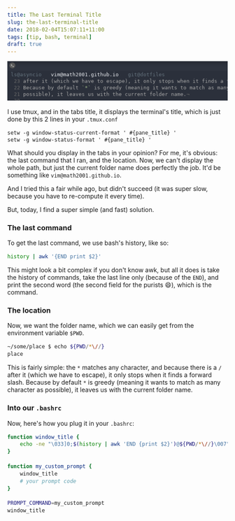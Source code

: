 ```yaml
---
title: The Last Terminal Title
slug: the-last-terminal-title
date: 2018-02-04T15:07:11+11:00
tags: [tip, bash, terminal]
draft: true
---
```


![ls@asyncio   vim@math2001.github.io   git@dotfiles](/img/tmux-title.png)

I use tmux, and in the tabs title, it displays the terminal's title, which is
just done by this 2 lines in your `.tmux.conf` <!--more-->

```
setw -g window-status-current-format ' #{pane_title} '
setw -g window-status-format ' #{pane_title} '
```

What should you display in the tabs in your opinion? For me, it's obvious: the
last command that I ran, and the location. Now, we can't display the whole path,
but just the current folder name does perfectly the job. It'd be something like
`vim@math2001.github.io`.

And I tried this a fair while ago, but didn't succeed (it was super slow,
because you have to re-compute it every time).

But, today, I find a super simple (and fast) solution.

### The last command

To get the last command, we use bash's history, like so:

```bash
history | awk '{END print $2}'
```

This might look a bit complex if you don't know awk, but all it does is take the
history of commands, take the last line only (because of the `END`), and print
the second word (the second field for the purists :smile:), which is the
command.

### The location

Now, we want the folder name, which we can easily get from the environment
variable `$PWD`.

```bash
~/some/place $ echo ${PWD/*\//}
place
```

This is fairly simple: the `*` matches any character, and because there is a `/`
after it (which we have to escape), it only stops when it finds a forward slash.
Because by default `*` is greedy (meaning it wants to match as many character as
possible), it leaves us with the current folder name.

### Into our `.bashrc`

Now, here's how you plug it in your `.bashrc`:

```bash
function window_title {
    echo -ne "\033]0;$(history | awk 'END {print $2}')@${PWD/*\//}\007"
}

function my_custom_prompt {
    window_title
    # your prompt code
}

PROMPT_COMMAND=my_custom_prompt
window_title
```
